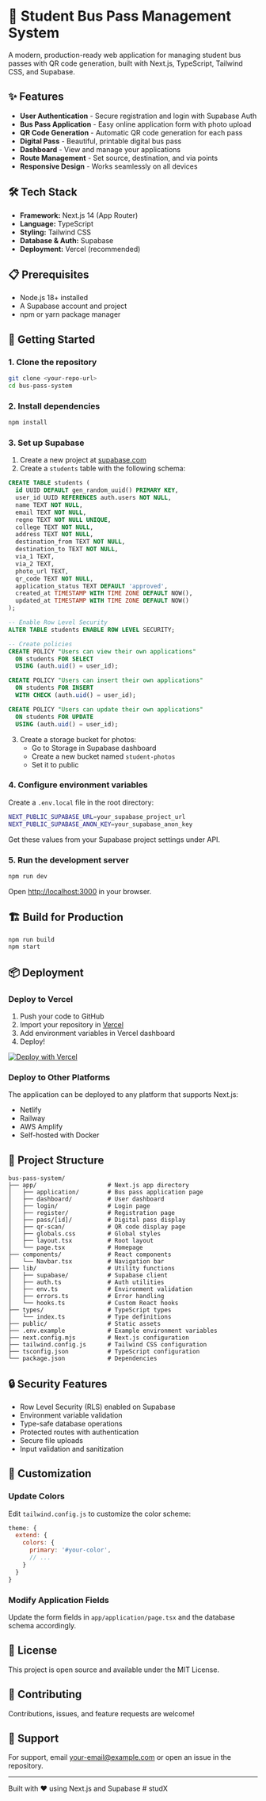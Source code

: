 # 🚌 Student Bus Pass Management System

A modern, production-ready web application for managing student bus passes with QR code generation, built with Next.js, TypeScript, Tailwind CSS, and Supabase.

## ✨ Features

- **User Authentication** - Secure registration and login with Supabase Auth
- **Bus Pass Application** - Easy online application form with photo upload
- **QR Code Generation** - Automatic QR code generation for each pass
- **Digital Pass** - Beautiful, printable digital bus pass
- **Dashboard** - View and manage your applications
- **Route Management** - Set source, destination, and via points
- **Responsive Design** - Works seamlessly on all devices

## 🛠️ Tech Stack

- **Framework:** Next.js 14 (App Router)
- **Language:** TypeScript
- **Styling:** Tailwind CSS
- **Database & Auth:** Supabase
- **Deployment:** Vercel (recommended)

## 📋 Prerequisites

- Node.js 18+ installed
- A Supabase account and project
- npm or yarn package manager

## 🚀 Getting Started

### 1. Clone the repository

```bash
git clone <your-repo-url>
cd bus-pass-system
```

### 2. Install dependencies

```bash
npm install
```

### 3. Set up Supabase

1. Create a new project at [supabase.com](https://supabase.com)
2. Create a `students` table with the following schema:

```sql
CREATE TABLE students (
  id UUID DEFAULT gen_random_uuid() PRIMARY KEY,
  user_id UUID REFERENCES auth.users NOT NULL,
  name TEXT NOT NULL,
  email TEXT NOT NULL,
  regno TEXT NOT NULL UNIQUE,
  college TEXT NOT NULL,
  address TEXT NOT NULL,
  destination_from TEXT NOT NULL,
  destination_to TEXT NOT NULL,
  via_1 TEXT,
  via_2 TEXT,
  photo_url TEXT,
  qr_code TEXT NOT NULL,
  application_status TEXT DEFAULT 'approved',
  created_at TIMESTAMP WITH TIME ZONE DEFAULT NOW(),
  updated_at TIMESTAMP WITH TIME ZONE DEFAULT NOW()
);

-- Enable Row Level Security
ALTER TABLE students ENABLE ROW LEVEL SECURITY;

-- Create policies
CREATE POLICY "Users can view their own applications"
  ON students FOR SELECT
  USING (auth.uid() = user_id);

CREATE POLICY "Users can insert their own applications"
  ON students FOR INSERT
  WITH CHECK (auth.uid() = user_id);

CREATE POLICY "Users can update their own applications"
  ON students FOR UPDATE
  USING (auth.uid() = user_id);
```

3. Create a storage bucket for photos:
   - Go to Storage in Supabase dashboard
   - Create a new bucket named `student-photos`
   - Set it to public

### 4. Configure environment variables

Create a `.env.local` file in the root directory:

```bash
NEXT_PUBLIC_SUPABASE_URL=your_supabase_project_url
NEXT_PUBLIC_SUPABASE_ANON_KEY=your_supabase_anon_key
```

Get these values from your Supabase project settings under API.

### 5. Run the development server

```bash
npm run dev
```

Open [http://localhost:3000](http://localhost:3000) in your browser.

## 🏗️ Build for Production

```bash
npm run build
npm start
```

## 📦 Deployment

### Deploy to Vercel

1. Push your code to GitHub
2. Import your repository in [Vercel](https://vercel.com)
3. Add environment variables in Vercel dashboard
4. Deploy!

[![Deploy with Vercel](https://vercel.com/button)](https://vercel.com/new/clone?repository-url=https://github.com/yourusername/bus-pass-system)

### Deploy to Other Platforms

The application can be deployed to any platform that supports Next.js:
- Netlify
- Railway
- AWS Amplify
- Self-hosted with Docker

## 📁 Project Structure

```
bus-pass-system/
├── app/                    # Next.js app directory
│   ├── application/        # Bus pass application page
│   ├── dashboard/          # User dashboard
│   ├── login/              # Login page
│   ├── register/           # Registration page
│   ├── pass/[id]/          # Digital pass display
│   ├── qr-scan/            # QR code display page
│   ├── globals.css         # Global styles
│   ├── layout.tsx          # Root layout
│   └── page.tsx            # Homepage
├── components/             # React components
│   └── Navbar.tsx          # Navigation bar
├── lib/                    # Utility functions
│   ├── supabase/           # Supabase client
│   ├── auth.ts             # Auth utilities
│   ├── env.ts              # Environment validation
│   ├── errors.ts           # Error handling
│   └── hooks.ts            # Custom React hooks
├── types/                  # TypeScript types
│   └── index.ts            # Type definitions
├── public/                 # Static assets
├── .env.example            # Example environment variables
├── next.config.mjs         # Next.js configuration
├── tailwind.config.js      # Tailwind CSS configuration
├── tsconfig.json           # TypeScript configuration
└── package.json            # Dependencies
```

## 🔒 Security Features

- Row Level Security (RLS) enabled on Supabase
- Environment variable validation
- Type-safe database operations
- Protected routes with authentication
- Secure file uploads
- Input validation and sanitization

## 🎨 Customization

### Update Colors

Edit `tailwind.config.js` to customize the color scheme:

```js
theme: {
  extend: {
    colors: {
      primary: '#your-color',
      // ...
    }
  }
}
```

### Modify Application Fields

Update the form fields in `app/application/page.tsx` and the database schema accordingly.

## 📝 License

This project is open source and available under the MIT License.

## 🤝 Contributing

Contributions, issues, and feature requests are welcome!

## 📧 Support

For support, email your-email@example.com or open an issue in the repository.

---

Built with ❤️ using Next.js and Supabase
#   s t u d X  
 